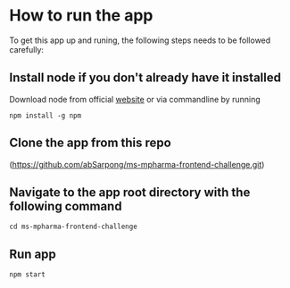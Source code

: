 # How to run the app

To get this app up and runing, the following steps needs to be followed carefully:

## Install node if you don't already have it installed

Download node from official [website]("https://nodejs.org/en/) or via commandline by running

`npm install -g npm`

## Clone the app from this repo

(https://github.com/abSarpong/ms-mpharma-frontend-challenge.git)

## Navigate to the app root directory with the following command

`cd ms-mpharma-frontend-challenge`

## Run app

`npm start`
